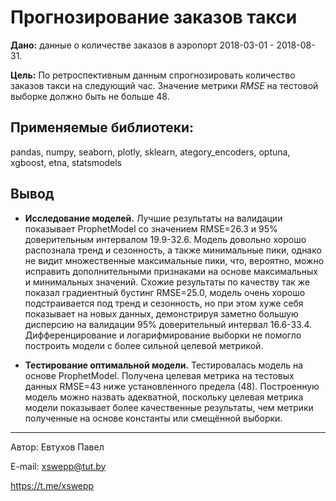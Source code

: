 # Прогнозирование заказов такси

**Дано:** данные о количестве заказов в аэропорт 2018-03-01 - 2018-08-31.

**Цель:** По ретроспективным данным спрогнозировать количество заказов такси на следующий час. Значение метрики *RMSE* на тестовой выборке должно быть не больше 48.

## Применяемые библиотеки: 

pandas, numpy, seaborn, plotly, sklearn, ategory_encoders, optuna, xgboost, etna, statsmodels

## Вывод

- **Исследование моделей.** Лучшие результаты на валидации показывает ProphetModel со значением RMSE=26.3 и 95% доверительным интервалом 19.9-32.6. Модель довольно хорошо распознала тренд и сезонность, а также минимальные пики, однако не видит множественные максимальные пики, что, вероятно, можно исправить дополнительными признаками на основе максимальных и минимальных значений. Схожие результаты по качеству так же показал градиентный бустинг RMSE=25.0, модель очень хорошо подстраивается под тренд и сезонность, но при этом хуже себя показывает на новых данных, демонстрируя заметно большую дисперсию на валидации 95% доверительный интервал 16.6-33.4. Дифференцирование и логарифмирование выборки не помогло построить модели с более сильной целевой метрикой.

- **Тестирование оптимальной модели.** Тестировалась модель на основе ProphetModel. Получена целевая метрика на тестовых данных RMSE=43 ниже установленного предела (48). Построенную модель можно назвать адекватной, поскольку целевая метрика модели показывает более качественные результаты, чем метрики полученные на основе константы или смещённой выборки.

---
Автор: Евтухов Павел

E-mail: xswepp@tut.by

https://t.me/xswepp
